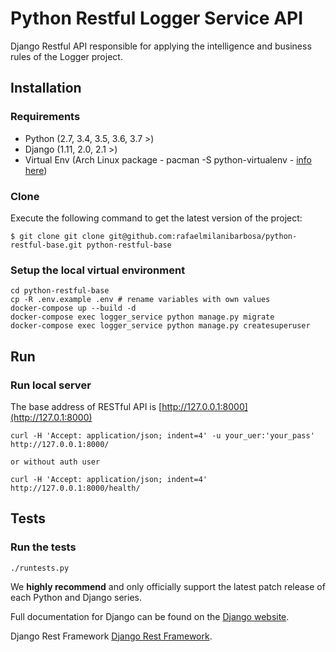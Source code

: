 # Python Restful Logger Service API
Django Restful API responsible for applying the intelligence and business rules of the Logger project.

## Installation

### Requirements

* Python (2.7, 3.4, 3.5, 3.6, 3.7 >)
* Django (1.11, 2.0, 2.1 >)
* Virtual Env (Arch Linux package - pacman -S python-virtualenv - [info here](https://www.archlinux.org/packages/?name=python-virtualenv))

### Clone

Execute the following command to get the latest version of the project:

```terminal
$ git clone git clone git@github.com:rafaelmilanibarbosa/python-restful-base.git python-restful-base
```

### Setup the local virtual environment
```terminal
cd python-restful-base
cp -R .env.example .env # rename variables with own values
docker-compose up --build -d
docker-compose exec logger_service python manage.py migrate 
docker-compose exec logger_service python manage.py createsuperuser 
```

## Run
### Run local server
The base address of RESTful API is [http://127.0.0.1:8000](http://127.0.1:8000)
```terminal
curl -H 'Accept: application/json; indent=4' -u your_uer:'your_pass' http://127.0.0.1:8000/

or without auth user

curl -H 'Accept: application/json; indent=4' http://127.0.0.1:8000/health/

```

## Tests
### Run the tests
```terminal
./runtests.py
```

We **highly recommend** and only officially support the latest patch release of
each Python and Django series.



Full documentation for Django can be found on the [Django website](http://laradock.io/).

Django Rest Framework [Django Rest Framework](https://www.django-rest-framework.org).
